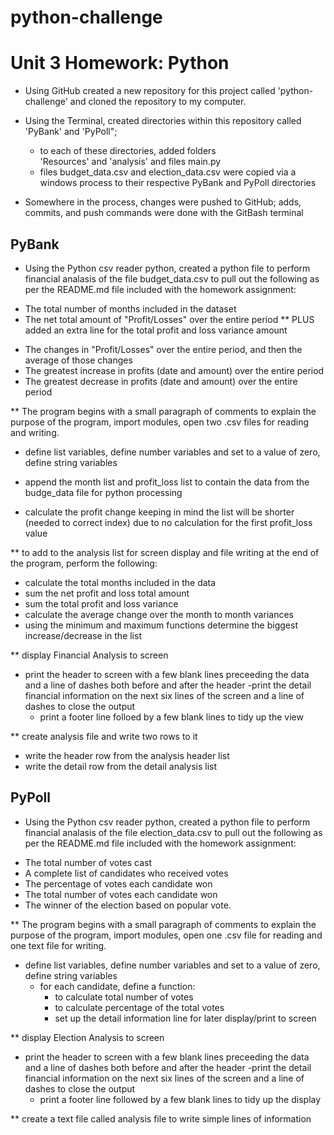 # python-challenge

# Unit 3 Homework: Python

- Using GitHub created a new repository for this project called 'python-challenge' and cloned the repository to my computer.
- Using the Terminal, created directories within this repository called 'PyBank' and 'PyPoll";

  - to each of these directories, added folders  
    'Resources' and 'analysis' and files main.py
  - files budget_data.csv and election_data.csv were copied via a windows process to their respective PyBank and PyPoll directories

- Somewhere in the process, changes were pushed to GitHub; adds, commits, and push commands were done with the GitBash terminal

## PyBank

- Using the Python csv reader python, created a python file to perform financial analasis of the file budget_data.csv to pull out the following as per the README.md file included with the homework assignment:

* The total number of months included in the dataset
* The net total amount of "Profit/Losses" over the entire period
  \*\* PLUS added an extra line for the total profit and loss variance amount

- The changes in "Profit/Losses" over the entire period, and then the average of those changes
- The greatest increase in profits (date and amount) over the entire period
- The greatest decrease in profits (date and amount) over the entire period

\*\* The program begins with a small paragraph of comments to explain the purpose of the program, import modules, open two .csv files for reading and writing.

- define list variables, define number variables and set to a value of zero, define string variables

- append the month list and profit_loss list to contain the data from the budge_data file for python processing

- calculate the profit change keeping in mind the list will be shorter (needed to correct index) due to no calculation for the first profit_loss value

\*\* to add to the analysis list for screen display and file writing at the end of the program, perform the following:

- calculate the total months included in the data
- sum the net profit and loss total amount
- sum the total profit and loss variance
- calculate the average change over the month to month variances
- using the minimum and maximum functions determine the biggest increase/decrease in the list

\*\* display Financial Analysis to screen

- print the header to screen with a few blank lines preceeding the data and a line of dashes both before and after the header
  -print the detail financial information on the next six lines of the screen and a line of dashes to close the output
  - print a footer line folloed by a few blank lines to tidy up the view

\*\* create analysis file and write two rows to it

- write the header row from the analysis header list
- write the detail row from the detail analysis list

## PyPoll

- Using the Python csv reader python, created a python file to perform financial analasis of the file election_data.csv to pull out the following as per the README.md file included with the homework assignment:

* The total number of votes cast
* A complete list of candidates who received votes
* The percentage of votes each candidate won
* The total number of votes each candidate won
* The winner of the election based on popular vote.

\*\* The program begins with a small paragraph of comments to explain the purpose of the program, import modules, open one .csv file for reading and one text file for writing.

- define list variables, define number variables and set to a value of zero, define string variables
  - for each candidate, define a function:
    - to calculate total number of votes
    - to calculate percentage of the total votes
    - set up the detail information line for later display/print to screen

\*\* display Election Analysis to screen

- print the header to screen with a few blank lines preceeding the data and a line of dashes both before and after the header
  -print the detail financial information on the next six lines of the screen and a line of dashes to close the output
  - print a footer line followed by a few blank lines to tidy up the display

\*\* create a text file called analysis file to write simple lines of information
